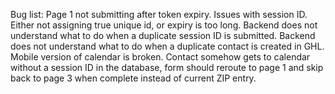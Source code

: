 Bug list:
Page 1 not submitting after token expiry.
Issues with session ID. Either not assigning true unique id, or expiry is too long.
Backend does not understand what to do when a duplicate session ID is submitted.
Backend does not understand what to do when a duplicate contact is created in GHL.
Mobile version of calendar is broken.
Contact somehow gets to calendar without a session ID in the database, form should reroute to page 1 and skip
  back to page 3 when complete instead of current ZIP entry.

